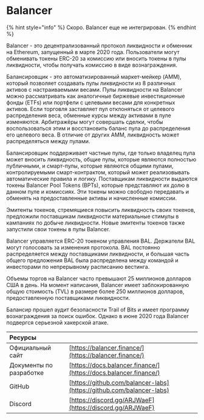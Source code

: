 # Balancer

{% hint style="info" %}
Скоро. Balancer еще не интегрирован.
{% endhint %}

Balancer - это децентрализованный протокол ликвидности и обменник на Ethereum, запущенный в марте 2020 года. Пользователи могут обменивать токены ERC-20 за комиссию или вносить токены в пулы ликвидности, чтобы получать комиссию в виде вознаграждения.

Балансировщик - это автоматизированный маркет-мейкер \(AMM\), который позволяет создавать пулы ликвидности из 8 различных активов с настраиваемыми весами. Пулы ликвидности на Balancer можно рассматривать как аналогичные биржевые инвестиционные фонды \(ETFs\) или портфели с целевыми весами для конкретных активов. Если торговля заставляет пул отклоняться от целевого распределения веса, обменные курсы между активами в пуле изменяются. Арбитражёры могут совершать сделки, чтобы воспользоваться этим и восстановить баланс пула до распределения его целевого веса. В отличие от других AMM, ликвидность может распределяться между пулами.

Балансировщик поддерживает частные пулы, где только владелец пула может вносить ликвидность, общие пулы, которые являются полностью публичными, и смарт-пулы, которые являются общими пулами, контролируемыми смарт-контрактом, который может реализовывать автоматические правила и логику. Поставщикам ликвидности выдаются токены Balancer Pool Tokens \(BPTs\), которые представляют их долю в данном пуле и комиссиях. Эти токены можно свободно передавать и обменять на предоставленные активы и начисленные комиссии.

Эмитенты токенов, стремящиеся повысить ликвидность своих токенов, предложили поставщикам ликвидности материальные стимулы в кампаниях по добыче ликвидности. Новые эмитенты токенов также запустили свои токены в пулы Balancer.

Balancer управляется ERC-20 токеном управления BAL. Держатели BAL могут голосовать за изменения протокола. BAL постоянно распределяется между поставщиками ликвидности, и большая часть общего предложения BAL была распределена между командой и инвесторами по непрерывному расписанию вестинга.

Объемы торгов на Balancer часто превышают 25 миллионов долларов США в день. На момент написания, Balancer имеет заблокированную общую стоимость \(TVL\) в размере более 250 миллионов долларов, предоставленную поставщиками ликвидности.

Балансир прошел аудит безопасности Trail of Bits и имеет программу вознаграждения за поиск ошибок. Однако в июне 2020 года Balancer подвергся серьезной хакерской атаке.

| Ресурсы                 |                                                                      |
|:----------------------- |:-------------------------------------------------------------------- |
| Официальный сайт        | [https://balancer.finance/](https://balancer.finance/)               |
| Документы по разработке | [https://docs.balancer.finance/](https://docs.balancer.finance/)     |
| GitHub                  | [https://github.com/balancer-labs](https://github.com/balancer-labs) |
| Discord                 | [https://discord.gg/ARJWaeF](https://discord.gg/ARJWaeF)             |

